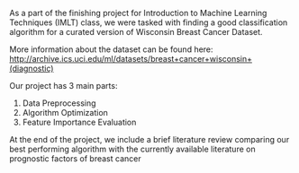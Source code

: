 As a part of the finishing project for Introduction to Machine Learning Techniques (IMLT) class, we were tasked with finding a good classification algorithm for a curated version of Wisconsin Breast Cancer Dataset.  

More information about the dataset can be found here: http://archive.ics.uci.edu/ml/datasets/breast+cancer+wisconsin+(diagnostic) 



Our project has 3 main parts: 
1. Data Preprocessing 
2. Algorithm Optimization 
3. Feature Importance Evaluation 


At the end of the project, we include a brief literature review comparing our best performing algorithm with the currently available literature on prognostic factors of breast cancer
